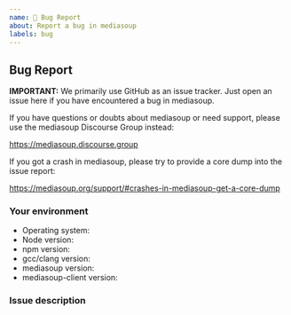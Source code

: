 ```yaml
---
name: 🐍 Bug Report
about: Report a bug in mediasoup
labels: bug
---
```


## Bug Report

**IMPORTANT:** We primarily use GitHub as an issue tracker. Just open an issue here if you have encountered a bug in mediasoup.

If you have questions or doubts about mediasoup or need support, please use the mediasoup Discourse Group instead:

https://mediasoup.discourse.group

If you got a crash in mediasoup, please try to provide a core dump into the issue report:

https://mediasoup.org/support/#crashes-in-mediasoup-get-a-core-dump

### Your environment

- Operating system:
- Node version:
- npm version:
- gcc/clang version:
- mediasoup version:
- mediasoup-client version:

### Issue description
